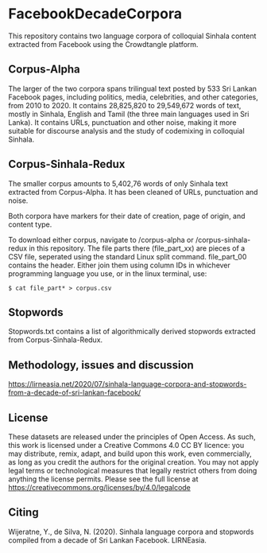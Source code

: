 # FacebookDecadeCorpora
This repository contains two language corpora of colloquial Sinhala content extracted from Facebook using the Crowdtangle platform. 

## Corpus-Alpha
The larger of the two corpora spans trilingual text posted by 533 Sri Lankan Facebook pages, including politics, media, celebrities, and other categories, from 2010 to 2020. It contains 28,825,820 to 29,549,672 words of text, mostly in Sinhala, English and Tamil (the three main languages used in Sri Lanka). It contains URLs, punctuation and other noise, making it more suitable for discourse analysis and the study of codemixing in colloquial Sinhala.

## Corpus-Sinhala-Redux
The smaller corpus amounts to 5,402,76 words of only Sinhala text extracted from Corpus-Alpha. It has been cleaned of URLs, punctuation and noise.

Both corpora have markers for their date of creation, page of origin, and content type. 

To download either corpus, navigate to /corpus-alpha or /corpus-sinhala-redux in this repository. The file parts there (file_part_xx) are pieces of a CSV file, seperated using the standard Linux split command. file_part_00 contains the header. Either join them using column IDs in whichever programming language you use, or in the linux terminal, use:

```
$ cat file_part* > corpus.csv
```

## Stopwords
Stopwords.txt contains a list of algorithmically derived stopwords extracted from Corpus-Sinhala-Redux.

## Methodology, issues and discussion
https://lirneasia.net/2020/07/sinhala-language-corpora-and-stopwords-from-a-decade-of-sri-lankan-facebook/
  
## License

These datasets are released under the principles of Open Access. As such, this work is licensed under a Creative Commons 4.0 CC BY licence: you may distribute, remix, adapt, and build upon this work, even commercially, as long as you credit the authors for the original creation. You may not apply legal terms or technological measures that legally restrict others from doing anything the license permits. Please see the full license at https://creativecommons.org/licenses/by/4.0/legalcode

## Citing
Wijeratne, Y., de Silva, N. (2020). Sinhala language corpora and stopwords compiled from a decade of Sri Lankan Facebook. LIRNEasia.
